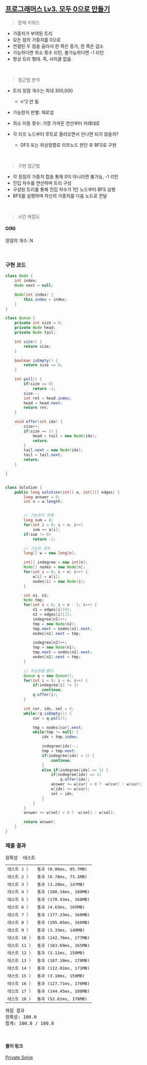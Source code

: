 ## [프로그래머스 Lv3. 모두 0으로 만들기](https://school.programmers.co.kr/learn/courses/30/lessons/76503)

> 문제 키워드

-   가중치가 부여된 트리
-   모든 점의 가중치를 0으로
-   연결된 두 점을 골라서 한 쪽은 증가, 한 쪽은 감소
-   가능하다면 최소 횟수 리턴, 불가능하다면 -1 리턴
-   항상 트리 형태. 즉, 사이클 없음

<br/>

> 접근법 분석

-   트리 정점 개수는 최대 300,000
    -   n^2 안 됨
-   가능한지 판별: 제로섬

-   최소 이동 횟수: 가장 가까운 연산부터 차례대로
-   각 리프 노드부터 루트로 올라오면서 만나면 되지 않을까?
    -   DFS 또는 위상정렬로 리프노드 판단 후 BFS로 구현

<br/>

> 구현 접근법

-   각 정점의 가중치 합을 통해 0이 아니라면 불가능, -1 리턴
-   진입 차수를 연산하며 트리 구성
-   구성된 트리를 통해 진입 차수가 1인 노드부터 BFS 실행
-   BFS를 실행하며 자신의 가중치를 다음 노드로 전달

<br/>

> 시간 복잡도

#### O(N)

정점의 개수: N

<br/>

### 구현 코드

```java
class Node {
    int index;
    Node next = null;

    Node(int index) {
        this.index = index;
    }
}

class Queue {
    private int size = 0;
    private Node head;
    private Node tail;

    int size() {
        return size;
    }

    boolean isEmpty() {
        return size == 0;
    }

    int poll() {
        if(size == 0)
            return -1;
        size--;
        int ret = head.index;
        head = head.next;
        return ret;
    }

    void offer(int idx) {
        size++;
        if(size == 1) {
            head = tail = new Node(idx);
            return;
        }
        tail.next = new Node(idx);
        tail = tail.next;
        return;
    }

}


class Solution {
    public long solution(int[] a, int[][] edges) {
        long answer = 0;
        int n = a.length;


        // 가능한지 판별
        long sum = 0;
        for(int i = 0; i < n; i++)
            sum += a[i];
        if(sum != 0)
            return -1;

        // 가능한 경우
        long[] w = new long[n];

        int[] indegree = new int[n];
        Node[] nodes = new Node[n];
        for(int i = 0; i < n; i++) {
            w[i] = a[i];
            nodes[i] = new Node(i);
        }

        int n1, n2;
        Node tmp;
        for(int i = 0; i < n - 1; i++) {
            n1 = edges[i][0];
            n2 = edges[i][1];
            indegree[n1]++;
            tmp = new Node(n2);
            tmp.next = nodes[n1].next;
            nodes[n1].next = tmp;

            indegree[n2]++;
            tmp = new Node(n1);
            tmp.next = nodes[n2].next;
            nodes[n2].next = tmp;
        }

        // 위상정렬 BFS
        Queue q = new Queue();
        for(int i = 0; i < n; i++) {
            if(indegree[i] != 1)
                continue;
            q.offer(i);
        }

        int cur, idx, sel = 0;
        while(!q.isEmpty()) {
            cur = q.poll();

            tmp = nodes[cur].next;
            while(tmp != null) {
                idx = tmp.index;

                indegree[idx]--;
                tmp = tmp.next;
                if(indegree[idx] < 1) {
                    continue;
                }
                else if(indegree[idx] >= 1) {
                    if(indegree[idx] == 1)
                        q.offer(idx);
                    answer += w[cur] < 0 ? -w[cur] : w[cur];
                    w[idx] += w[cur];
                    sel = idx;
                }
            }
        }
        answer += w[sel] < 0 ? -w[sel] : w[sel];

        return answer;
    }
}
```

### 제출 결과

<pre class="console-content"><div class="console-message">정확성  테스트</div><table class="console-test-group" data-category="correctness"><tbody><tr data-testcase-id="90267"><td valign="top" class="td-label">테스트 1 <span>〉</span></td><td class="result passed">통과 (0.06ms, 85.7MB)</td></tr><tr data-testcase-id="90268"><td valign="top" class="td-label">테스트 2 <span>〉</span></td><td class="result passed">통과 (0.78ms, 73.1MB)</td></tr><tr data-testcase-id="90269"><td valign="top" class="td-label">테스트 3 <span>〉</span></td><td class="result passed">통과 (3.20ms, 147MB)</td></tr><tr data-testcase-id="90270"><td valign="top" class="td-label">테스트 4 <span>〉</span></td><td class="result passed">통과 (180.16ms, 180MB)</td></tr><tr data-testcase-id="90271"><td valign="top" class="td-label">테스트 5 <span>〉</span></td><td class="result passed">통과 (178.43ms, 168MB)</td></tr><tr data-testcase-id="90272"><td valign="top" class="td-label">테스트 6 <span>〉</span></td><td class="result passed">통과 (4.63ms, 165MB)</td></tr><tr data-testcase-id="90273"><td valign="top" class="td-label">테스트 7 <span>〉</span></td><td class="result passed">통과 (177.23ms, 166MB)</td></tr><tr data-testcase-id="90274"><td valign="top" class="td-label">테스트 8 <span>〉</span></td><td class="result passed">통과 (195.05ms, 166MB)</td></tr><tr data-testcase-id="90275"><td valign="top" class="td-label">테스트 9 <span>〉</span></td><td class="result passed">통과 (3.33ms, 149MB)</td></tr><tr data-testcase-id="90276"><td valign="top" class="td-label">테스트 10 <span>〉</span></td><td class="result passed">통과 (142.76ms, 177MB)</td></tr><tr data-testcase-id="90277"><td valign="top" class="td-label">테스트 11 <span>〉</span></td><td class="result passed">통과 (183.69ms, 165MB)</td></tr><tr data-testcase-id="90278"><td valign="top" class="td-label">테스트 12 <span>〉</span></td><td class="result passed">통과 (3.11ms, 150MB)</td></tr><tr data-testcase-id="90279"><td valign="top" class="td-label">테스트 13 <span>〉</span></td><td class="result passed">통과 (107.10ms, 178MB)</td></tr><tr data-testcase-id="90280"><td valign="top" class="td-label">테스트 14 <span>〉</span></td><td class="result passed">통과 (112.01ms, 171MB)</td></tr><tr data-testcase-id="90281"><td valign="top" class="td-label">테스트 15 <span>〉</span></td><td class="result passed">통과 (3.10ms, 159MB)</td></tr><tr data-testcase-id="90282"><td valign="top" class="td-label">테스트 16 <span>〉</span></td><td class="result passed">통과 (127.71ms, 176MB)</td></tr><tr data-testcase-id="90283"><td valign="top" class="td-label">테스트 17 <span>〉</span></td><td class="result passed">통과 (144.45ms, 180MB)</td></tr><tr data-testcase-id="90284"><td valign="top" class="td-label">테스트 18 <span>〉</span></td><td class="result passed">통과 (52.61ms, 178MB)</td></tr></tbody></table><div class="console-heading">채점 결과</div><div class="console-message">정확성: 100.0</div><div class="console-message">합계: 100.0 / 100.0</div></pre>

<br>

#### 풀이 링크

[Private Solve](https://github.com/The-Four-Error-Pickers/Algorithm-Study/tree/main/Private%20Solve/76503.%20%EB%AA%A8%EB%91%90%200%EC%9C%BC%EB%A1%9C%20%EB%A7%8C%EB%93%A4%EA%B8%B0/ChaNyeok1225)
